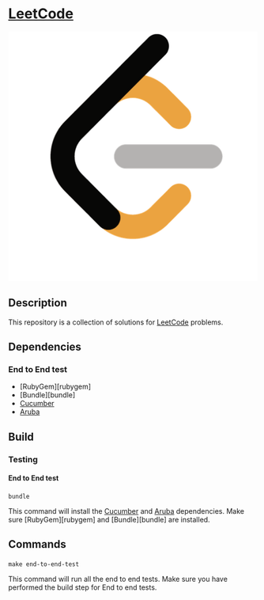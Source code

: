 # [LeetCode][leetcode]

![LeetCodeLogo](assets/images/leetcode_logo.png)


## Description

This repository is a collection of solutions for [LeetCode][leetcode] problems.


## Dependencies

### End to End test

* [RubyGem][rubygem]
* [Bundle][bundle]
* [Cucumber][cucumber]
* [Aruba][aruba]


## Build

### Testing

#### End to End test

```bundle```

This command will install the [Cucumber][cucumber] and [Aruba][aruba]
dependencies. Make sure [RubyGem][rubygem] and [Bundle][bundle] are installed.


## Commands


```make end-to-end-test```

This command will run all the end to end tests. Make sure you have performed the
build step for End to end tests.


[leetcode]: https://leetcode.com
[cucumber]: https://cucumber.io
[aruba]: https://app.cucumber.pro/projects/aruba
